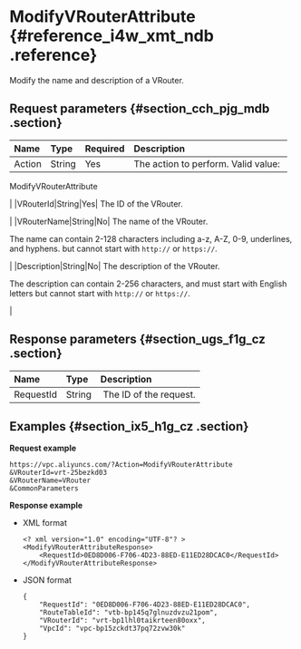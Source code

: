 # ModifyVRouterAttribute {#reference_i4w_xmt_ndb .reference}

Modify the name and description of a VRouter.

## Request parameters {#section_cch_pjg_mdb .section}

|Name|Type|Required|Description|
|:---|:---|:-------|:----------|
|Action|String|Yes| The action to perform. Valid value: 

 ModifyVRouterAttribute

 |
|VRouterId|String|Yes| The ID of the VRouter.

 |
|VRouterName|String|No| The name of the VRouter.

 The name can contain 2-128 characters including a-z, A-Z, 0-9, underlines, and hyphens. but cannot start with `http://` or `https://`.

 |
|Description|String|No| The description of the VRouter.

 The description can contain 2-256 characters, and must start with English letters but cannot start with `http://` or `https://`.

 |

## Response parameters {#section_ugs_f1g_cz .section}

|Name|Type|Description|
|:---|:---|:----------|
|RequestId|String| The ID of the request.|

## Examples {#section_ix5_h1g_cz .section}

**Request example**

``` {#createVPCpub}
https://vpc.aliyuncs.com/?Action=ModifyVRouterAttribute
&VRouterId=vrt-25bezkd03
&VRouterName=VRouter
&CommonParameters
```

**Response example**

-   XML format

    ```
    <? xml version="1.0" encoding="UTF-8"? >
    <ModifyVRouterAttributeResponse>
        <RequestId>0ED8D006-F706-4D23-88ED-E11ED28DCAC0</RequestId>
    </ModifyVRouterAttributeResponse>
    ```

-   JSON format

    ```
    { 
        "RequestId": "0ED8D006-F706-4D23-88ED-E11ED28DCAC0", 
        "RouteTableId": "vtb-bp145q7glnuzdvzu21pom", 
        "VRouterId": "vrt-bp1lhl0taikrteen80oxx", 
        "VpcId": "vpc-bp15zckdt37pq72zvw30k"
    }
    ```


